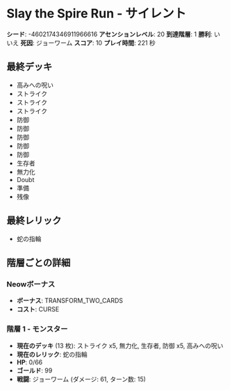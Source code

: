# Slay the Spire Run - サイレント

**シード**: -4602174346911966616
**アセンションレベル**: 20
**到達階層**: 1
**勝利**: いいえ
**死因**: ジョーワーム
**スコア**: 10
**プレイ時間**: 221 秒

## 最終デッキ
- 高みへの呪い
- ストライク
- ストライク
- ストライク
- 防御
- 防御
- 防御
- 防御
- 防御
- 生存者
- 無力化
- Doubt
- 準備
- 残像

## 最終レリック
- 蛇の指輪

## 階層ごとの詳細

### Neowボーナス
- **ボーナス**: TRANSFORM_TWO_CARDS
- **コスト**: CURSE

### 階層 1 - モンスター
- **現在のデッキ** (13 枚): ストライク x5, 無力化, 生存者, 防御 x5, 高みへの呪い
- **現在のレリック**: 蛇の指輪
- **HP**: 0/66
- **ゴールド**: 99
- **戦闘**: ジョーワーム (ダメージ: 61, ターン数: 15)
